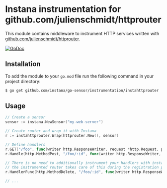 Instana instrumentation for github.com/julienschmidt/httprouter
===============================================================

This module contains middleware to instrument HTTP services written with [github.com/julienschmidt/httprouter](https://github.com/julienschmidt/httprouter).

[![GoDoc](https://img.shields.io/static/v1?label=godoc&message=reference&color=blue)][godoc]


Installation
------------

To add the module to your `go.mod` file run the following command in your project directory:

```bash
$ go get github.com/instana/go-sensor/instrumentation/instahttprouter
```

Usage
-----

```go
// Create a sensor
sensor := instana.NewSensor("my-web-server")

// Create router and wrap it with Instana
r := instahttprouter.Wrap(httprouter.New(), sensor)

// Define handlers
r.GET("/foo", func(writer http.ResponseWriter, request *http.Request, params httprouter.Params) {})
r.Handle(http.MethodPost, "/foo/:id", func(writer http.ResponseWriter, request *http.Request, params httprouter.Params) {})

// There is no need to additionally instrument your handlers with instana.TracingHandlerFunc(), since
// the instrumented router takes care of this during the registration process.
r.HandlerFunc(http.MethodDelete, "/foo/:id", func(writer http.ResponseWriter, request *http.Request) {})

// ...
```

[godoc]: https://pkg.go.dev/github.com/instana/go-sensor/instrumentation/instahttprouter
